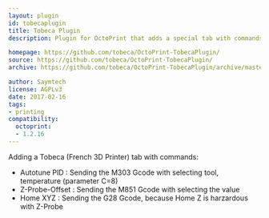 ```yaml
---
layout: plugin
id: tobecaplugin
title: Tobeca Plugin
description: Plugin for OctoPrint that adds a special tab with commands for the Tobeca 3d printer.

homepage: https://github.com/tobeca/OctoPrint-TobecaPlugin/
source: https://github.com/tobeca/OctoPrint-TobecaPlugin/
archive: https://github.com/tobeca/OctoPrint-TobecaPlugin/archive/master.zip

author: Saymtech
license: AGPLv3
date: 2017-02-16
tags:
- printing
compatibility:
  octoprint:
  - 1.2.16
---
```

Adding a Tobeca (French 3D Printer) tab with commands:

- Autotune PID : Sending the M303 Gcode with selecting tool, temperature  (parameter C=8)
- Z-Probe-Offset : Sending the M851 Gcode with selecting the value
- Home XYZ : Sending the G28 Gcode, because Home Z is harzardous with Z-Probe
